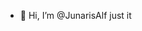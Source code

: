 - 👋 Hi, I’m @JunarisAlf
just it

<!---
JunarisAlf/JunarisAlf is a ✨ special ✨ repository because its `README.md` (this file) appears on your GitHub profile.
You can click the Preview link to take a look at your changes.
--->
